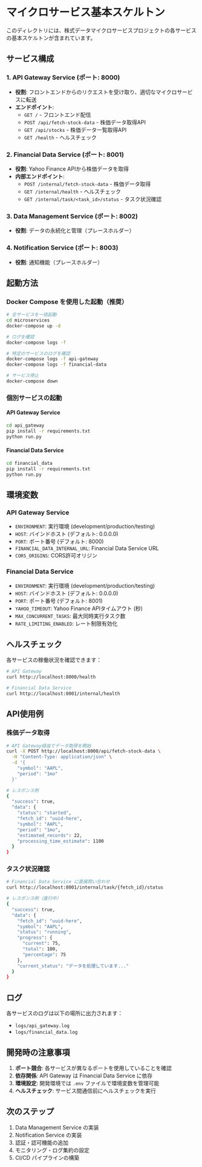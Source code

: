 # マイクロサービス基本スケルトン

このディレクトリには、株式データマイクロサービスプロジェクトの各サービスの基本スケルトンが含まれています。

## サービス構成

### 1. API Gateway Service (ポート: 8000)
- **役割**: フロントエンドからのリクエストを受け取り、適切なマイクロサービスに転送
- **エンドポイント**:
  - `GET /` - フロントエンド配信
  - `POST /api/fetch-stock-data` - 株価データ取得API
  - `GET /api/stocks` - 株価データ一覧取得API
  - `GET /health` - ヘルスチェック

### 2. Financial Data Service (ポート: 8001)
- **役割**: Yahoo Finance APIから株価データを取得
- **内部エンドポイント**:
  - `POST /internal/fetch-stock-data` - 株価データ取得
  - `GET /internal/health` - ヘルスチェック
  - `GET /internal/task/<task_id>/status` - タスク状況確認

### 3. Data Management Service (ポート: 8002)
- **役割**: データの永続化と管理（プレースホルダー）

### 4. Notification Service (ポート: 8003)
- **役割**: 通知機能（プレースホルダー）

## 起動方法

### Docker Compose を使用した起動（推奨）

```bash
# 全サービスを一括起動
cd microservices
docker-compose up -d

# ログを確認
docker-compose logs -f

# 特定のサービスのログを確認
docker-compose logs -f api-gateway
docker-compose logs -f financial-data

# サービス停止
docker-compose down
```

### 個別サービスの起動

#### API Gateway Service
```bash
cd api_gateway
pip install -r requirements.txt
python run.py
```

#### Financial Data Service
```bash
cd financial_data
pip install -r requirements.txt
python run.py
```

## 環境変数

### API Gateway Service
- `ENVIRONMENT`: 実行環境 (development/production/testing)
- `HOST`: バインドホスト (デフォルト: 0.0.0.0)
- `PORT`: ポート番号 (デフォルト: 8000)
- `FINANCIAL_DATA_INTERNAL_URL`: Financial Data Service URL
- `CORS_ORIGINS`: CORS許可オリジン

### Financial Data Service
- `ENVIRONMENT`: 実行環境 (development/production/testing)
- `HOST`: バインドホスト (デフォルト: 0.0.0.0)
- `PORT`: ポート番号 (デフォルト: 8001)
- `YAHOO_TIMEOUT`: Yahoo Finance APIタイムアウト (秒)
- `MAX_CONCURRENT_TASKS`: 最大同時実行タスク数
- `RATE_LIMITING_ENABLED`: レート制限有効化

## ヘルスチェック

各サービスの稼働状況を確認できます：

```bash
# API Gateway
curl http://localhost:8000/health

# Financial Data Service
curl http://localhost:8001/internal/health
```

## API使用例

### 株価データ取得

```bash
# API Gateway経由でデータ取得を開始
curl -X POST http://localhost:8000/api/fetch-stock-data \
  -H "Content-Type: application/json" \
  -d '{
    "symbol": "AAPL",
    "period": "1mo"
  }'

# レスポンス例
{
  "success": true,
  "data": {
    "status": "started",
    "fetch_id": "uuid-here",
    "symbol": "AAPL",
    "period": "1mo",
    "estimated_records": 22,
    "processing_time_estimate": 1100
  }
}
```

### タスク状況確認

```bash
# Financial Data Service に直接問い合わせ
curl http://localhost:8001/internal/task/{fetch_id}/status

# レスポンス例（進行中）
{
  "success": true,
  "data": {
    "fetch_id": "uuid-here",
    "symbol": "AAPL",
    "status": "running",
    "progress": {
      "current": 75,
      "total": 100,
      "percentage": 75
    },
    "current_status": "データを処理しています..."
  }
}
```

## ログ

各サービスのログは以下の場所に出力されます：
- `logs/api_gateway.log`
- `logs/financial_data.log`

## 開発時の注意事項

1. **ポート競合**: 各サービスが異なるポートを使用していることを確認
2. **依存関係**: API Gateway は Financial Data Service に依存
3. **環境設定**: 開発環境では `.env` ファイルで環境変数を管理可能
4. **ヘルスチェック**: サービス間通信前にヘルスチェックを実行

## 次のステップ

1. Data Management Service の実装
2. Notification Service の実装
3. 認証・認可機能の追加
4. モニタリング・ログ集約の設定
5. CI/CD パイプラインの構築